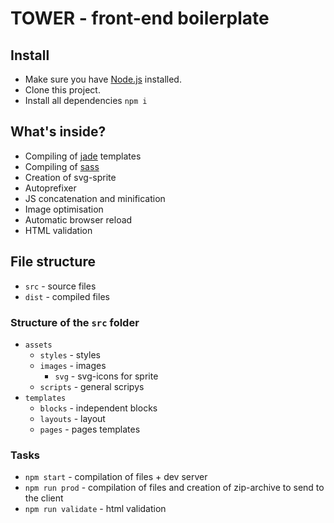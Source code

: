 # TOWER - front-end boilerplate

## Install

- Make sure you have [Node.js](https://nodejs.org/en/) installed.
- Clone this project.
- Install all dependencies `npm i`

## What's inside?

- Compiling of [jade](http://jade-lang.com/) templates
- Compiling of [sass](http://sass-lang.com/)
- Creation of svg-sprite
- Autoprefixer
- JS concatenation and minification
- Image optimisation
- Automatic browser reload
- HTML validation

## File structure

- `src` - source files
- `dist` - compiled files

### Structure of the `src` folder

- `assets`
  - `styles` - styles
  - `images` - images
    - `svg` - svg-icons for sprite
  - `scripts` - general scripys
- `templates`
  - `blocks` - independent blocks
  - `layouts` - layout
  - `pages` - pages templates

### Tasks

- `npm start` - compilation of files + dev server
- `npm run prod` - compilation of files and creation of zip-archive to send to the client
- `npm run validate` - html validation

